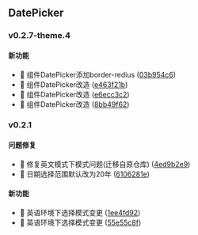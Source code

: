## DatePicker

### v0.2.7-theme.4

#### 新功能
* 🚀 组件DatePicker添加border-redius ([03b954c6](https://atta-gitlab.xtrfr.cn/atta-team/fe/fe-arch/components/xtd-rn/commit/03b954c6bbc767c559241476572f26f8811cb0b1))
* 🚀 组件DatePicker改造 ([e463f21b](https://atta-gitlab.xtrfr.cn/atta-team/fe/fe-arch/components/xtd-rn/commit/e463f21bb4533762ac9b07519dea8752fdb6255d))
* 🚀 组件DatePicker改造 ([e6ecc3c2](https://atta-gitlab.xtrfr.cn/atta-team/fe/fe-arch/components/xtd-rn/commit/e6ecc3c23f9aaa8b72ed15705722652d1ea97043))
* 🚀 组件DatePicker改造 ([8bb49f62](https://atta-gitlab.xtrfr.cn/atta-team/fe/fe-arch/components/xtd-rn/commit/8bb49f6209eed709ad07dd7d3790dd8560622e84))

### v0.2.1

#### 问题修复
* 🐛 修复英文模式下模式问题(迁移自原仓库) ([4ed9b2e9](https://atta-gitlab.xtrfr.cn/atta-team/fe/fe-arch/components/xtd-rn/commit/4ed9b2e9789dfc623c4c19ef51acda95e1432ec8))
* 🐛 日期选择范围默认改为20年 ([6106281e](https://atta-gitlab.xtrfr.cn/atta-team/fe/fe-arch/components/xtd-rn/commit/6106281e1facf4f4e91743a67aa335d141a52f21))

#### 新功能
* 🚀 英语环境下选择模式变更 ([1ee4fd92](https://atta-gitlab.xtrfr.cn/atta-team/fe/fe-arch/components/xtd-rn/commit/1ee4fd92319078b171ef6098bf5d19be2fc9a364))
* 🚀 英语环境下选择模式变更 ([55e55c8f](https://atta-gitlab.xtrfr.cn/atta-team/fe/fe-arch/components/xtd-rn/commit/55e55c8fa5f51dee059f6984343a02ae618579f1))
